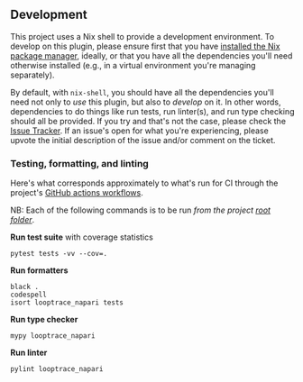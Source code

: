 ## Development
This project uses a Nix shell to provide a development environment. 
To develop on this plugin, please ensure first that you have [installed the Nix package manager](https://nixos.org/download/), ideally, or that you have all the dependencies you'll need otherwise installed (e.g., in a virtual environment you're managing separately).

By default, with `nix-shell`, you should have all the dependencies you'll need not only to _use_ this plugin, but also to _develop_ on it. 
In other words, dependencies to do things like run tests, run linter(s), and run type checking should all be provided. 
If you try and that's not the case, please check the [Issue Tracker](https://github.com/gerlichlab/looptrace-napari/issues).
If an issue's open for what you're experiencing, please upvote the initial description of the issue and/or comment on the ticket.

### Testing, formatting, and linting
Here's what corresponds approximately to what's run for CI through the project's [GitHub actions workflows](../.github/workflows/).

NB: Each of the following commands is to be run _from the project [root folder](../)_.

__Run test suite__ with coverage  statistics
```console
pytest tests -vv --cov=.
```

__Run formatters__
```console
black .
codespell
isort looptrace_napari tests
```

__Run type checker__
```console
mypy looptrace_napari
```

__Run linter__
```console
pylint looptrace_napari
```